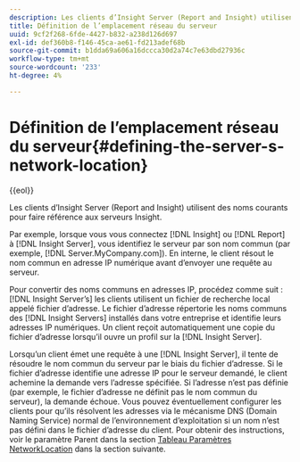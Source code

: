 ```yaml
---
description: Les clients d’Insight Server (Report and Insight) utilisent des noms courants pour faire référence aux serveurs Insight.
title: Définition de l’emplacement réseau du serveur
uuid: 9cf2f268-6fde-4427-b832-a238d126d697
exl-id: def360b8-f146-45ca-ae61-fd213adef68b
source-git-commit: b1dda69a606a16dccca30d2a74c7e63dbd27936c
workflow-type: tm+mt
source-wordcount: '233'
ht-degree: 4%

---
```


# Définition de l’emplacement réseau du serveur{#defining-the-server-s-network-location}

{{eol}}

Les clients d’Insight Server (Report and Insight) utilisent des noms courants pour faire référence aux serveurs Insight.

Par exemple, lorsque vous vous connectez [!DNL Insight] ou [!DNL Report] à [!DNL Insight Server], vous identifiez le serveur par son nom commun (par exemple, [!DNL Server.MyCompany.com]). En interne, le client résout le nom commun en adresse IP numérique avant d’envoyer une requête au serveur.

Pour convertir des noms communs en adresses IP, procédez comme suit : [!DNL Insight Server’s] les clients utilisent un fichier de recherche local appelé fichier d’adresse. Le fichier d’adresse répertorie les noms communs des [!DNL Insight Servers] installés dans votre entreprise et identifie leurs adresses IP numériques. Un client reçoit automatiquement une copie du fichier d’adresse lorsqu’il ouvre un profil sur la [!DNL Insight Server].

Lorsqu’un client émet une requête à une [!DNL Insight Server], il tente de résoudre le nom commun du serveur par le biais du fichier d’adresse. Si le fichier d’adresse identifie une adresse IP pour le serveur demandé, le client achemine la demande vers l’adresse spécifiée. Si l’adresse n’est pas définie (par exemple, le fichier d’adresse ne définit pas le nom commun du serveur), la demande échoue. Vous pouvez éventuellement configurer les clients pour qu’ils résolvent les adresses via le mécanisme DNS (Domain Naming Service) normal de l’environnement d’exploitation si un nom n’est pas défini dans le fichier d’adresse du client. Pour obtenir des instructions, voir le paramètre Parent dans la section [Tableau Paramètres NetworkLocation](../../../../../home/c-inst-svr/c-install-ins-svr/t-install-proc-inst-svr-dpu/c-svrs-ntwk-loc/c-ntwk-loc.md#concept-18587827cbd24805801caa86bc816e05) dans la section suivante.
